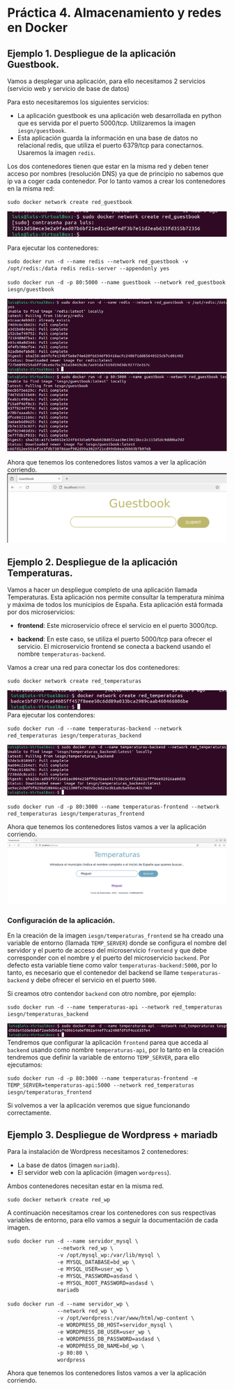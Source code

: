 # Práctica 4. Almacenamiento y redes en Docker

## Ejemplo 1. Despliegue de la aplicación Guestbook.

Vamos a desplegar una aplicación, para ello necesitamos 2 servicios (servicio web y servicio de base de datos)

Para esto necesitaremos los siguientes servicios:


- La aplicación guestbook es una aplicación web desarrollada en python que es servida por el puerto 5000/tcp. Utilizaremos la imagen `iesgn/guestbook`.
- Esta aplicación guarda la información en una base de datos no relacional redis, que utiliza el puerto 6379/tcp para conectarnos. Usaremos la imagen `redis`.


Los dos contenedores tienen que estar en la misma red y deben tener acceso por nombres (resolución DNS) ya que de principio no sabemos que ip va a coger cada contenedor. Por lo tanto vamos a crear los contenedores en la misma red:

```
sudo docker network create red_guestbook
```
![](https://github.com/jurado17/DAW/blob/main/Docker/Practica%204/img/c1.png)

Para ejecutar los contenedores:

```
sudo docker run -d --name redis --network red_guestbook -v /opt/redis:/data redis redis-server --appendonly yes

sudo docker run -d -p 80:5000 --name guestbook --network red_guestbook iesgn/guestbook
```
![](https://github.com/jurado17/DAW/blob/main/Docker/Practica%204/img/c2.png)
![](https://github.com/jurado17/DAW/blob/main/Docker/Practica%204/img/c3.png)

Ahora que tenemos los contenedores listos vamos a ver la aplicación corriendo.
![](https://github.com/jurado17/DAW/blob/main/Docker/Practica%204/img/c5.png)


## Ejemplo 2. Despliegue de la aplicación Temperaturas.

Vamos a hacer un despliegue completo de una aplicación llamada Temperaturas. Esta aplicación nos permite consultar la temperatura mínima y máxima de todos los municipios de España. Esta aplicación está formada por dos microservicios:

- **frontend**: Este microservicio ofrece el servicio en el puerto 3000/tcp.

- **backend**:  En este caso, se utiliza el puerto 5000/tcp para ofrecer el servicio. 
El microservicio frontend se conecta a backend usando el nombre `temperaturas-backend`. 

Vamos a crear una red para conectar los dos contenedores:

```
sudo docker network create red_temperaturas
```
![](https://github.com/jurado17/DAW/blob/main/Docker/Practica%204/img/c6.png)
Para ejecutar los contendores:

```
sudo docker run -d --name temperaturas-backend --network red_temperaturas iesgn/temperaturas_backend
```
![](https://github.com/jurado17/DAW/blob/main/Docker/Practica%204/img/c7.png)
```
sudo docker run -d -p 80:3000 --name temperaturas-frontend --network red_temperaturas iesgn/temperaturas_frontend
```


Ahora que tenemos los contenedores listos vamos a ver la aplicación corriendo.
![](https://github.com/jurado17/DAW/blob/main/Docker/Practica%204/img/c8.png)
### Configuración de la aplicación.

En la creación de la imagen `iesgn/temperaturas_frontend` se ha creado una variable de entorno (llamada `TEMP_SERVER`) donde se configura el nombre del servidor y el puerto de acceso del microservicio `frontend` y que debe corresponder con el nombre y el puerto del microservicio `backend`. Por defecto esta variable tiene como valor `temperaturas-backend:5000`, por lo tanto, es necesario que el contenedor del backend se llame `temperaturas-backend` y debe ofrecer el servicio en el puerto `5000`.

Si creamos otro contendor `backend` con otro nombre, por ejemplo:

```
sudo docker run -d --name temperaturas-api --network red_temperaturas iesgn/temperaturas_backend
```
![](https://github.com/jurado17/DAW/blob/main/Docker/Practica%204/img/c9.png)
Tendremos que configurar la aplicación `frontend` parea que acceda al `backend` usando como nombre `temperaturas-api`, por lo tanto en la creación tendremos que definir la variable de entorno `TEMP_SERVER`, para ello ejecutamos:

```
sudo docker run -d -p 80:3000 --name temperaturas-frontend -e TEMP_SERVER=temperaturas-api:5000 --network red_temperaturas iesgn/temperaturas_frontend
```

Si volvemos a ver la aplicación veremos que sigue funcionando correctamente.

## Ejemplo 3. Despliegue de Wordpress + mariadb

Para la instalación de Wordpress necesitamos 2 contenedores:

- La base de datos (imagen `mariadb`).
- El servidor web con la aplicación (imagen `wordpress`).

Ambos contenedores necesitan estar en la misma red.

```
sudo docker network create red_wp
```

A continuación necesitamos crear los contenedores con sus respectivas variables de entorno, para ello vamos a seguir la documentación de cada imagen.

```
sudo docker run -d --name servidor_mysql \
                --network red_wp \
                -v /opt/mysql_wp:/var/lib/mysql \
                -e MYSQL_DATABASE=bd_wp \
                -e MYSQL_USER=user_wp \
                -e MYSQL_PASSWORD=asdasd \
                -e MYSQL_ROOT_PASSWORD=asdasd \
                mariadb
                
sudo docker run -d --name servidor_wp \
                --network red_wp \
                -v /opt/wordpress:/var/www/html/wp-content \
                -e WORDPRESS_DB_HOST=servidor_mysql \
                -e WORDPRESS_DB_USER=user_wp \
                -e WORDPRESS_DB_PASSWORD=asdasd \
                -e WORDPRESS_DB_NAME=bd_wp \
                -p 80:80 \
                wordpress
```

Ahora que tenemos los contenedores listos vamos a ver la aplicación corriendo.
